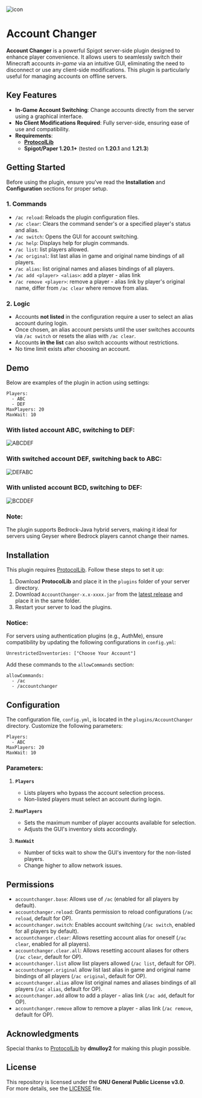 ![icon](https://github.com/user-attachments/assets/ac21ef17-8942-459c-af03-31bcc4c98a2d)
# **Account Changer**

**Account Changer** is a powerful Spigot server-side plugin designed to enhance player convenience. It allows users to seamlessly switch their Minecraft accounts *in-game* via an intuitive GUI, eliminating the need to disconnect or use any client-side modifications. This plugin is particularly useful for managing accounts on offline servers.


## **Key Features**
- **In-Game Account Switching**: Change accounts directly from the server using a graphical interface.
- **No Client Modifications Required**: Fully server-side, ensuring ease of use and compatibility.
- **Requirements**:  
  - [**ProtocolLib**](https://github.com/dmulloy2/ProtocolLib)  
  - **Spigot/Paper 1.20.1+** (tested on **1.20.1** and **1.21.3**)


## **Getting Started**
Before using the plugin, ensure you’ve read the **Installation** and **Configuration** sections for proper setup.

### **1. Commands**
- `/ac reload`: Reloads the plugin configuration files.  
- `/ac clear`: Clears the command sender's or a specified player's status and alias.  
- `/ac switch`: Opens the GUI for account switching.  
- `/ac help`: Displays help for plugin commands.
- `/ac list`: list players allowed.
- `/ac original`: list last alias in game and original name bindings of all players.
- `/ac alias`: list original names and aliases bindings of all players.
- `/ac add <player> <alias>`: add a player - alias link
- `/ac remove <player>`: remove a player - alias link by player's original name, differ from `/ac clear` where remove from alias.
  
### **2. Logic**
- Accounts **not listed** in the configuration require a user to select an alias account during login.  
- Once chosen, an alias account persists until the user switches accounts via `/ac switch` or resets the alias with `/ac clear`.  
- Accounts **in the list** can also switch accounts without restrictions.  
- No time limit exists after choosing an account.


## **Demo**
Below are examples of the plugin in action using settings:
```
Players:  
  - ABC
  - DEF
MaxPlayers: 20  
MaxWait: 10
```

### **With listed account ABC, switching to DEF:**
![ABCDEF](https://github.com/user-attachments/assets/1cb0bfa5-07b9-4755-b382-884ee72d0393)

### **With switched account DEF, switching back to ABC:**
![DEFABC](https://github.com/user-attachments/assets/6e52acfc-4e34-4ed3-b4b8-5abaa694dd2b)

### **With unlisted account BCD, switching to DEF:**
![BCDDEF](https://github.com/user-attachments/assets/8b3d69f7-6e55-4c29-84bc-308d6aac56e5)


### **Note:**  
The plugin supports Bedrock-Java hybrid servers, making it ideal for servers using Geyser where Bedrock players cannot change their names.


## **Installation**
This plugin requires [ProtocolLib](https://github.com/dmulloy2/ProtocolLib). Follow these steps to set it up:

1. Download **ProtocolLib** and place it in the `plugins` folder of your server directory.
2. Download `AccountChanger-x.x-xxxx.jar` from the [latest release](https://github.com/mrxzac/AccountChanger/releases/latest) and place it in the same folder.
3. Restart your server to load the plugins.

### **Notice:**
For servers using authentication plugins (e.g., AuthMe), ensure compatibility by updating the following configurations in `config.yml`:
```
UnrestrictedInventories: ["Choose Your Account"] 
```
Add these commands to the `allowCommands` section:  
```
allowCommands:  
  - /ac  
  - /accountchanger  
```

## **Configuration**
The configuration file, `config.yml`, is located in the `plugins/AccountChanger` directory. Customize the following parameters:
```
Players:  
  - ABC  
MaxPlayers: 20  
MaxWait: 10
```
### **Parameters:**
1. **`Players`**  
   - Lists players who bypass the account selection process.  
   - Non-listed players must select an account during login.

2. **`MaxPlayers`**  
   - Sets the maximum number of player accounts available for selection.  
   - Adjusts the GUI's inventory slots accordingly.

3. **`MaxWait`**  
   - Number of ticks wait to show the GUI's inventory for the non-listed players.
   - Change higher to allow network issues.

## **Permissions**
- `accountchanger.base`: Allows use of `/ac` (enabled for all players by default).  
- `accountchanger.reload`: Grants permission to reload configurations (`/ac reload`, default for OP).  
- `accountchanger.switch`: Enables account switching (`/ac switch`, enabled for all players by default).  
- `accountchanger.clear`: Allows resetting account alias for oneself (`/ac clear`, enabled for all players).  
- `accountchanger.clear.all`: Allows resetting account aliases for others (`/ac clear`, default for OP).
- `accountchanger.list` allow list players allowed (`/ac list`, default for OP).
- `accountchanger.original` allow list last alias in game and original name bindings of all players (`/ac original`, default for OP).
- `accountchanger.alias` allow list original names and aliases bindings of all players (`/ac alias`, default for OP).
- `accountchanger.add` allow to add a player - alias link (`/ac add`, default for OP).
- `accountchanger.remove` allow to remove a player - alias link (`/ac remove`, default for OP).

## **Acknowledgments**
Special thanks to [ProtocolLib](https://github.com/dmulloy2/ProtocolLib) by **dmulloy2** for making this plugin possible.


## **License**
This repository is licensed under the **GNU General Public License v3.0**.  
For more details, see the [LICENSE](LICENSE) file.


